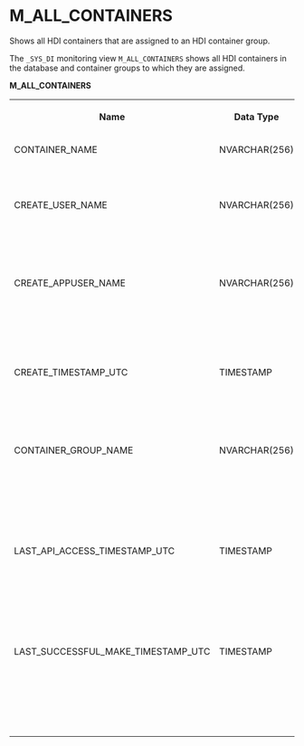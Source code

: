 <!-- loio61ce5ab54b494591b14400cf17a5df2a -->

# M\_ALL\_CONTAINERS

Shows all HDI containers that are assigned to an HDI container group.



The `_SYS_DI` monitoring view `M_ALL_CONTAINERS` shows all HDI containers in the database and container groups to which they are assigned.

**M\_ALL\_CONTAINERS**


<table>
<tr>
<th valign="top">

Name

</th>
<th valign="top">

Data Type

</th>
<th valign="top">

Description

</th>
</tr>
<tr>
<td valign="top">

CONTAINER\_NAME

</td>
<td valign="top">

NVARCHAR\(256\)

</td>
<td valign="top">

The name of the container

</td>
</tr>
<tr>
<td valign="top">

CREATE\_USER\_NAME

</td>
<td valign="top">

NVARCHAR\(256\)

</td>
<td valign="top">

The name of the user who created the container

</td>
</tr>
<tr>
<td valign="top">

CREATE\_APPUSER\_NAME

</td>
<td valign="top">

NVARCHAR\(256\)

</td>
<td valign="top">

The name of the application user who created the container

</td>
</tr>
<tr>
<td valign="top">

CREATE\_TIMESTAMP\_UTC

</td>
<td valign="top">

TIMESTAMP

</td>
<td valign="top">

The time at which the container was created

</td>
</tr>
<tr>
<td valign="top">

CONTAINER\_GROUP\_NAME

</td>
<td valign="top">

NVARCHAR\(256\)

</td>
<td valign="top">

The name of the container group to which a container is assigned

</td>
</tr>
<tr>
<td valign="top">

LAST\_API\_ACCESS\_TIMESTAMP\_UTC

</td>
<td valign="top">

TIMESTAMP

</td>
<td valign="top">

The time when an API on the container was most recently called

</td>
</tr>
<tr>
<td valign="top">

LAST\_SUCCESSFUL\_MAKE\_TIMESTAMP\_UTC

</td>
<td valign="top">

TIMESTAMP

</td>
<td valign="top">

The time of the most recent successful deployment to the container

</td>
</tr>
</table>

